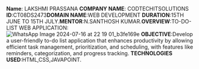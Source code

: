 **Name**: LAKSHMI PRASSANA **COMPANY NAME**: CODTECHITSOLUTIONS **ID**:CT08DS2473**DOMAIN NAME**:WEB DEVELOPMENT **DURATION**:15TH JUNE TO 15TH JULY.**MENTOR**:N.SANTHOSH KUMAR.**OVERVIEW**:TO-DO-LIST WEB APPLICATION:
![WhatsApp Image 2024-07-16 at 22 19 01_b3fe169e](https://github.com/user-attachments/assets/322e9488-7607-4672-a27c-77bec040b13c)
**OBJECTIVE**:Develop a user-friendly to-do list application that enhances productivity by allowing efficient task management, prioritization, and scheduling, with features like reminders, categorization, and progress tracking.
**TECHNOLOGIES USED**:HTML,CSS,JAVAPOINT.
